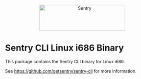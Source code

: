 <p align="center">
  <a href="https://sentry.io/?utm_source=github&utm_medium=logo" target="_blank">
    <img src="https://sentry-brand.storage.googleapis.com/sentry-wordmark-dark-280x84.png" alt="Sentry" width="280" height="84">
  </a>
</p>

# Sentry CLI Linux i686 Binary

This package contains the Sentry CLI binary for Linux i686.

See https://github.com/getsentry/sentry-cli for more information.
